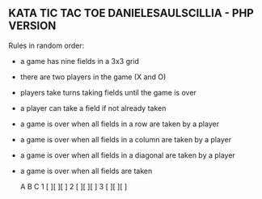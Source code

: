 ## KATA TIC TAC TOE DANIELESAULSCILLIA - PHP VERSION

Rules in random order:

 - a game has nine fields in a 3x3 grid
 - there are two players in the game (X and O)
 - players take turns taking fields until the game is over
 - a player can take a field if not already taken
 - a game is over when all fields in a row are taken by a player
 - a game is over when all fields in a column are taken by a player
 - a game is over when all fields in a diagonal are taken by a player
 - a game is over when all fields are taken
 
    A  B  C
 1 [ ][ ][ ] 
 2 [ ][ ][ ]
 3 [ ][ ][ ]

